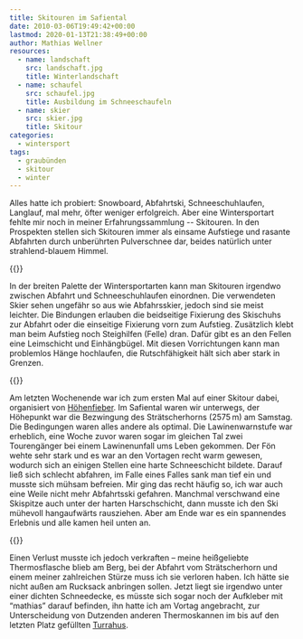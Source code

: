 ```yaml
---
title: Skitouren im Safiental
date: 2010-03-06T19:49:42+00:00
lastmod: 2020-01-13T21:38:49+00:00
author: Mathias Wellner
resources:
  - name: landschaft
    src: landschaft.jpg
    title: Winterlandschaft
  - name: schaufel
    src: schaufel.jpg
    title: Ausbildung im Schneeschaufeln
  - name: skier
    src: skier.jpg
    title: Skitour
categories:
  - wintersport
tags:
  - graubünden
  - skitour
  - winter
---
```

Alles hatte ich probiert: Snowboard, Abfahrtski, Schneeschuhlaufen, Langlauf, mal mehr, öfter weniger erfolgreich. Aber eine Wintersportart fehlte mir noch in meiner Erfahrungssammlung -- Skitouren. In den Prospekten stellen sich Skitouren immer als einsame Aufstiege und rasante Abfahrten durch unberührten Pulverschnee dar, beides natürlich unter strahlend-blauem Himmel. 
<!--more-->

{{<responsive-image name="skier">}}

In der breiten Palette der Wintersportarten kann man Skitouren irgendwo zwischen Abfahrt und Schneeschuhlaufen einordnen. Die verwendeten Skier sehen ungefähr so aus wie Abfahrsskier, jedoch sind sie meist leichter. Die Bindungen erlauben die beidseitige Fixierung des Skischuhs zur Abfahrt oder die einseitige Fixierung vorn zum Aufstieg. Zusätzlich klebt man beim Aufstieg noch Steighilfen (Felle) dran. Dafür gibt es an den Fellen eine Leimschicht und Einhängbügel. Mit diesen Vorrichtungen kann man problemlos Hänge hochlaufen, die Rutschfähigkeit hält sich aber stark in Grenzen. 

{{<responsive-image name="landschaft">}}

Am letzten Wochenende war ich zum ersten Mal auf einer Skitour dabei, organisiert von [Höhenfieber](http://www.hoehenfieber.ch/). Im Safiental waren wir unterwegs, der Höhepunkt war die Bezwingung des Strätscherhorns (2575&thinsp;m) am Samstag. Die Bedingungen waren alles andere als optimal. Die Lawinenwarnstufe war erheblich, eine Woche zuvor waren sogar im gleichen Tal zwei Tourengänger bei einem Lawinenunfall ums Leben gekommen. Der Fön wehte sehr stark und es war an den Vortagen recht warm gewesen, wodurch sich an einigen Stellen eine harte Schneeschicht bildete. Darauf ließ sich schlecht abfahren, im Falle eines Falles sank man tief ein und musste sich mühsam befreien. Mir ging das recht häufig so, ich war auch eine Weile nicht mehr Abfahrtsski gefahren. Manchmal verschwand eine Skispitze auch unter der harten Harschschicht, dann musste ich den Ski mühevoll hangaufwärts rausziehen. Aber am Ende war es ein spannendes Erlebnis und alle kamen heil unten an. 

{{<responsive-image name="schaufel">}}

Einen Verlust musste ich jedoch verkraften &ndash; meine heißgeliebte Thermosflasche blieb am Berg, bei der Abfahrt vom Strätscherhorn und einem meiner zahlreichen Stürze muss ich sie verloren haben. Ich hätte sie nicht außen am Rucksack anbringen sollen. Jetzt liegt sie irgendwo unter einer dichten Schneedecke, es müsste sich sogar noch der Aufkleber mit &#8220;mathias&#8221; darauf befinden, ihn hatte ich am Vortag angebracht, zur Unterscheidung von Dutzenden anderen Thermoskannen im bis auf den letzten Platz gefüllten [Turrahus](http://www.turrahus.ch/).